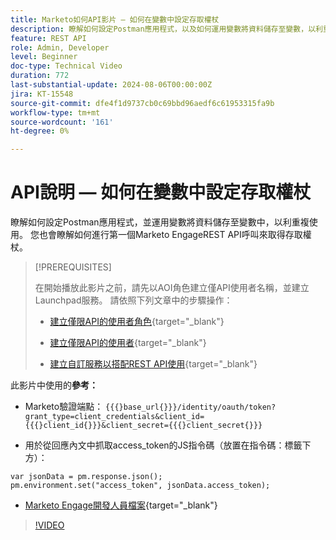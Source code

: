 ```yaml
---
title: Marketo如何API影片 — 如何在變數中設定存取權杖
description: 瞭解如何設定Postman應用程式，以及如何運用變數將資料儲存至變數，以利重複使用。
feature: REST API
role: Admin, Developer
level: Beginner
doc-type: Technical Video
duration: 772
last-substantial-update: 2024-08-06T00:00:00Z
jira: KT-15548
source-git-commit: dfe4f1d9737cb0c69bbd96aedf6c61953315fa9b
workflow-type: tm+mt
source-wordcount: '161'
ht-degree: 0%

---
```



# API說明 — 如何在變數中設定存取權杖

瞭解如何設定Postman應用程式，並運用變數將資料儲存至變數中，以利重複使用。 您也會瞭解如何進行第一個Marketo EngageREST API呼叫來取得存取權杖。

>[!PREREQUISITES]
>
>在開始播放此影片之前，請先以AOI角色建立僅API使用者名稱，並建立Launchpad服務。 請依照下列文章中的步驟操作：
>
>* [建立僅限API的使用者角色](https://experienceleague.adobe.com/en/docs/marketo/using/product-docs/administration/users-and-roles/create-an-api-only-user-role){target="_blank"}
>
>* [建立僅限API的使用者](https://experienceleague.adobe.com/en/docs/marketo/using/product-docs/administration/users-and-roles/create-an-api-only-user){target="_blank"}
>
>* [建立自訂服務以搭配REST API使用](https://experienceleague.adobe.com/en/docs/marketo/using/product-docs/administration/additional-integrations/create-a-custom-service-for-use-with-rest-api){target="_blank"}

此影片中使用的&#x200B;**參考：**

* Marketo驗證端點： `{{{}base_url{}}}/identity/oauth/token?grant_type=client_credentials&client_id={{{}client_id{}}}&client_secret={{{}client_secret{}}}`

* 用於從回應內文中抓取access_token的JS指令碼（放置在指令碼：標籤下方）：

```
var jsonData = pm.response.json();
pm.environment.set("access_token", jsonData.access_token);
```

* [Marketo Engage開發人員檔案](https://experienceleague.adobe.com/en/docs/marketo-developer/marketo/rest/authentication){target="_blank"}

>[!VIDEO](https://video.tv.adobe.com/v/3429275/?learn=on)
